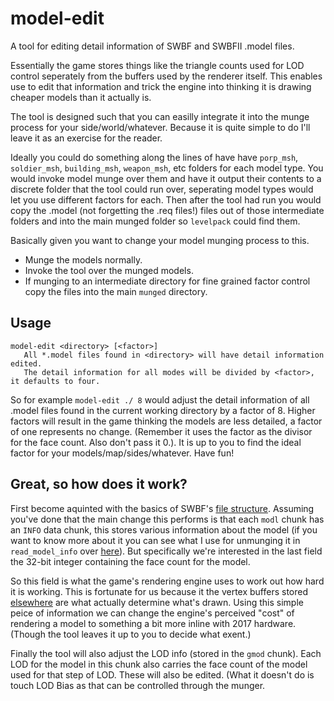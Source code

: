 # model-edit
A tool for editing detail information of SWBF and SWBFII .model files. 

Essentially the game stores things like the triangle counts used for LOD control seperately 
from the buffers used by the renderer itself. This enables use to edit that information and 
trick the engine into thinking it is drawing cheaper models than it actually is.

The tool is designed such that you can easilly integrate it into the munge process for your
side/world/whatever. Because it is quite simple to do I'll leave it as an exercise for the
reader. 

Ideally you could do something along the lines of have have `porp_msh`, `soldier_msh`, `building_msh`, `weapon_msh`, etc folders for each model type. You would invoke model munge over them and have it output their contents to a discrete folder that the tool could run over, seperating model types would let you use different factors for each. Then after the tool had run you would copy the .model (not forgetting the .req files!) files out of those intermediate folders and into the main munged folder so `levelpack` could find them.

Basically given you want to change your model munging process to this.

* Munge the models normally.
* Invoke the tool over the munged models.
* If munging to an intermediate directory for fine grained factor control copy the files into the main `munged` directory.

## Usage
```
model-edit <directory> [<factor>]
   All *.model files found in <directory> will have detail information edited.
   The detail information for all modes will be divided by <factor>, it defaults to four.
```

So for example `model-edit ./ 8` would adjust the detail information of all .model files found in the current working directory by a factor of 8. Higher factors will result in the game thinking the models are less detailed, a factor of one represents no change. (Remember it uses the factor as the divisor for the face count. Also don't pass it 0.). It is up to you to find the ideal factor for your models/map/sides/whatever. Have fun!

## Great, so how does it work?
First become aquinted with the basics of SWBF's [file structure](https://github.com/SleepKiller/swbf-unmunge/wiki/Core-File-Structure). Assuming you've done that the main change this performs is that each `modl` chunk has an `INFO` data chunk, this stores various information about the model (if you want to know more about it you can see what I use for unmunging it in `read_model_info` over [here](https://github.com/SleepKiller/swbf-unmunge/blob/master/src/handle_model.cpp)). But specifically we're interested in the last field the 32-bit integer containing the face count for the model.

So this field is what the game's rendering engine uses to work out how hard it is working. This is fortunate for us because it the vertex buffers stored [elsewhere](https://github.com/SleepKiller/swbf-unmunge/blob/master/src/vbuf_reader.cpp) are what actually determine what's drawn. Using this simple peice of information we can change the engine's perceived "cost" of rendering a model to something a bit more inline with 2017 hardware. (Though the tool leaves it up to you to decide what exent.)

Finally the tool will also adjust the LOD info (stored in the `gmod` chunk). Each LOD for the model in this chunk also carries the face count of the model used for that step of LOD. These will also be edited. (What it doesn't do is touch LOD Bias as that can be controlled through the munger.
